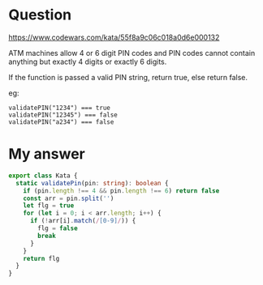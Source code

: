 # Question
https://www.codewars.com/kata/55f8a9c06c018a0d6e000132

ATM machines allow 4 or 6 digit PIN codes and PIN codes cannot contain anything but exactly 4 digits or exactly 6 digits.

If the function is passed a valid PIN string, return true, else return false.

eg:

```
validatePIN("1234") === true
validatePIN("12345") === false
validatePIN("a234") === false
```

# My answer

```typescript
export class Kata {
  static validatePin(pin: string): boolean {
    if (pin.length !== 4 && pin.length !== 6) return false
    const arr = pin.split('')
    let flg = true
    for (let i = 0; i < arr.length; i++) {
      if (!arr[i].match(/[0-9]/)) {
        flg = false
        break
      }
    }
    return flg
  }
}
```